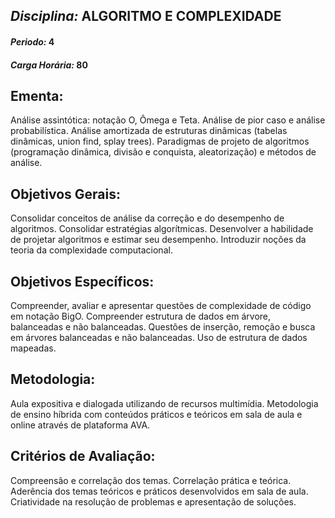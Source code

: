 ## *Disciplina:* ALGORITMO E COMPLEXIDADE
#### *Periodo:* 4
#### *Carga Horária:* 80
 
## Ementa:
Análise assintótica: notação O, Ômega e Teta. Análise de pior caso e análise probabilística. Análise amortizada de estruturas dinâmicas (tabelas dinâmicas, union find, splay trees). Paradigmas de projeto de algoritmos (programação dinâmica, divisão e conquista, aleatorização) e métodos de análise.
 
## Objetivos Gerais:
Consolidar conceitos de análise da correção e do desempenho de algoritmos. Consolidar estratégias algorítmicas. Desenvolver a habilidade de projetar algoritmos e estimar seu desempenho. Introduzir noções da teoria da complexidade computacional.
 
## Objetivos Específicos:
Compreender, avaliar e apresentar questões de complexidade de código em notação BigO. Compreender estrutura de dados em árvore, balanceadas e não balanceadas. Questões de inserção, remoção e busca em árvores balanceadas e não balanceadas. Uso de estrutura de dados mapeadas.
 
## Metodologia:
Aula expositiva e dialogada utilizando de recursos multimídia. Metodologia de ensino híbrida com conteúdos práticos e teóricos em sala de aula e online através de plataforma AVA.
 
## Critérios de Avaliação:
Compreensão e correlação dos temas. Correlação prática e teórica. Aderência dos temas teóricos e práticos desenvolvidos em sala de aula. Criatividade na resolução de problemas e apresentação de soluções.